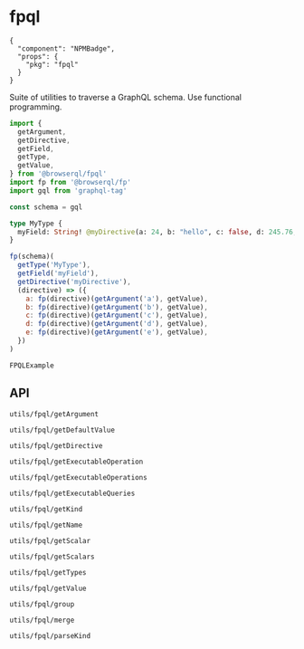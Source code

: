 # fpql

```component
{
  "component": "NPMBadge",
  "props": {
    "pkg": "fpql"
  }
}
```

Suite of utilities to traverse a GraphQL schema. Use functional programming.

```javascript
import {
  getArgument,
  getDirective,
  getField,
  getType,
  getValue,
} from '@browserql/fpql'
import fp from '@browserql/fp'
import gql from 'graphql-tag'

const schema = gql
```

```graphql
type MyType {
  myField: String! @myDirective(a: 24, b: "hello", c: false, d: 245.76, e: [24])
}
```

```javascript
fp(schema)(
  getType('MyType'),
  getField('myField'),
  getDirective('myDirective'),
  (directive) => ({
    a: fp(directive)(getArgument('a'), getValue),
    b: fp(directive)(getArgument('b'), getValue),
    c: fp(directive)(getArgument('c'), getValue),
    d: fp(directive)(getArgument('d'), getValue),
    e: fp(directive)(getArgument('e'), getValue),
  })
)
```

```snapshot3
FPQLExample
```

## API

```section-h3
utils/fpql/getArgument
```

```section-h3
utils/fpql/getDefaultValue
```

```section-h3
utils/fpql/getDirective
```

```section-h3
utils/fpql/getExecutableOperation
```

```section-h3
utils/fpql/getExecutableOperations
```

```section-h3
utils/fpql/getExecutableQueries
```

```section-h3
utils/fpql/getKind
```

```section-h3
utils/fpql/getName
```

```section-h3
utils/fpql/getScalar
```

```section-h3
utils/fpql/getScalars
```

```section-h3
utils/fpql/getTypes
```

```section-h3
utils/fpql/getValue
```

```section-h3
utils/fpql/group
```

```section-h3
utils/fpql/merge
```

```section-h3
utils/fpql/parseKind
```
